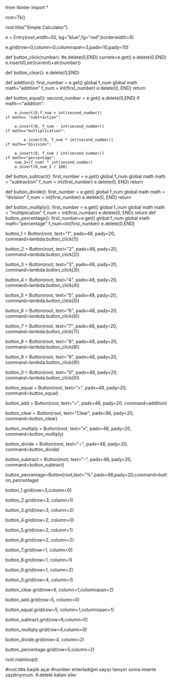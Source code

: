 from tkinter import *

root=Tk()

root.title("Simple Calculator")

e = Entry(root,width=50, bg="blue",fg="red",borderwidth=5)

e.grid(row=0,column=0,columnspan=3,padx=10,pady=10)


def button_click(number):
    #e.delete(0,END)
    current=e.get()
    e.delete(0,END)
    e.insert(0,str(current)+str(number))

def button_clear():
    e.delete(0,END)

def addition():
    first_number = e.get()
    global f_num
    global  math
    math="addition"
    f_num = int(first_number)
    e.delete(0, END)
    return

def button_equal():
    second_number = e.get()
    e.delete(0,END)
    if  math=="addition":

        e.insert(0,f_num + int(second_number))
    if math== "subtraction":

        e.insert(0, f_num - int(second_number))
    if math=="multiplication":

            e.insert(0, f_num * int(second_number))
    if math=="division":

        e.insert(0, f_num / int(second_number))
    if math=="percentage":
        num_3=(f_num) * int(second_number)
        e.insert(0,num_3 / 100)

def  button_subtract():
    first_number = e.get()
    global f_num
    global math
    math = "subtraction"
    f_num = int(first_number)
    e.delete(0, END)
    return

def  button_divide():
    first_number = e.get()
    global f_num
    global math
    math = "division"
    f_num = int(first_number)
    e.delete(0, END)
    return

def button_multiply():
    first_number = e.get()
    global f_num
    global math
    math = "multiplication"
    f_num = int(first_number)
    e.delete(0, END)
    return
def button_percentage():
    first_number=e.get()
    global f_num
    global math
    math="percentage"
    f_num=int(first_number)
    e.delete(0,END)

button_1 = Button(root, text="1", padx=48, pady=20, command=lambda:button_click(1))

button_2 = Button(root, text="2", padx=48, pady=20, command=lambda:button_click(2))

button_3 = Button(root, text="3", padx=48, pady=20, command=lambda:button_click(3))

button_4 = Button(root, text="4", padx=48, pady=20, command=lambda:button_click(4))

button_5 = Button(root, text="5", padx=48, pady=20, command=lambda:button_click(5))

button_6 = Button(root, text="6", padx=48, pady=20, command=lambda:button_click(6))

button_7 = Button(root, text="7", padx=48, pady=20, command=lambda:button_click(7))

button_8 = Button(root, text="8", padx=48, pady=20, command=lambda:button_click(8))

button_9 = Button(root, text="9", padx=48, pady=20, command=lambda:button_click(9))

button_0 = Button(root, text="0", padx=48, pady=20, command=lambda:button_click(0))

button_equal = Button(root, text="=", padx=48, pady=20, command=button_equal)

button_add = Button(root, text="+", padx=48, pady=20, command=addition)

button_clear = Button(root, text="Clear", padx=96, pady=20, command=button_clear)

button_multiply = Button(root, text="x", padx=48, pady=20, command=button_multiply)

button_divide = Button(root, text="÷", padx=48, pady=20, command=button_divide)

button_subtract = Button(root, text="-", padx=48, pady=20, command=button_subtract)

button_percentage=Button(root,text="%",padx=48,pady=20,command=button_percentage)

button_1.grid(row=3,column=0)

button_2.grid(row=3, column=1)

button_3.grid(row=3, column=2)

button_4.grid(row=2, column=0)

button_5.grid(row=2, column=1)

button_6.grid(row=2, column=2)

button_7.grid(row=1, column=0)

button_8.grid(row=1, column=1)

button_9.grid(row=1, column=2)

button_0.grid(row=4, column=1)

button_clear.grid(row=6, column=1,columnspan=2)

button_add.grid(row=5, column=0)

button_equal.grid(row=5, column=1,columnspan=1)

button_subtract.grid(row=6,column=0)

button_multiply.grid(row=4,column=0)

button_divide.grid(row=4, column=2)

button_percentage.grid(row=5,column=2)

root.mainloop()

#root.title başlık açar
#number enterladığım sayıyı tanıyor sonra inserte yazdırıyorum.
#.delete kalanı  siler
